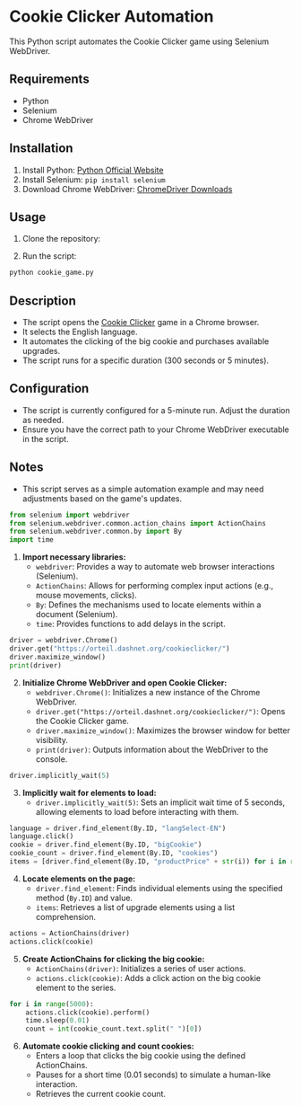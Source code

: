 # Cookie Clicker Automation

This Python script automates the Cookie Clicker game using Selenium WebDriver.

## Requirements

- Python
- Selenium
- Chrome WebDriver

## Installation

1. Install Python: [Python Official Website](https://www.python.org/downloads/)
2. Install Selenium: `pip install selenium`
3. Download Chrome WebDriver: [ChromeDriver Downloads](https://sites.google.com/chromium.org/driver/)

## Usage

1. Clone the repository:


2. Run the script:

```bash
python cookie_game.py
```

## Description

- The script opens the [Cookie Clicker](https://orteil.dashnet.org/cookieclicker/) game in a Chrome browser.
- It selects the English language.
- It automates the clicking of the big cookie and purchases available upgrades.
- The script runs for a specific duration (300 seconds or 5 minutes).

## Configuration

- The script is currently configured for a 5-minute run. Adjust the duration as needed.
- Ensure you have the correct path to your Chrome WebDriver executable in the script.

## Notes

- This script serves as a simple automation example and may need adjustments based on the game's updates.




```python
from selenium import webdriver
from selenium.webdriver.common.action_chains import ActionChains
from selenium.webdriver.common.by import By
import time
```

1. **Import necessary libraries:**
   - `webdriver`: Provides a way to automate web browser interactions (Selenium).
   - `ActionChains`: Allows for performing complex input actions (e.g., mouse movements, clicks).
   - `By`: Defines the mechanisms used to locate elements within a document (Selenium).
   - `time`: Provides functions to add delays in the script.

```python
driver = webdriver.Chrome()
driver.get("https://orteil.dashnet.org/cookieclicker/")
driver.maximize_window()
print(driver)
```

2. **Initialize Chrome WebDriver and open Cookie Clicker:**
   - `webdriver.Chrome()`: Initializes a new instance of the Chrome WebDriver.
   - `driver.get("https://orteil.dashnet.org/cookieclicker/")`: Opens the Cookie Clicker game.
   - `driver.maximize_window()`: Maximizes the browser window for better visibility.
   - `print(driver)`: Outputs information about the WebDriver to the console.

```python
driver.implicitly_wait(5)
```

3. **Implicitly wait for elements to load:**
   - `driver.implicitly_wait(5)`: Sets an implicit wait time of 5 seconds, allowing elements to load before interacting with them.

```python
language = driver.find_element(By.ID, "langSelect-EN")
language.click()
cookie = driver.find_element(By.ID, "bigCookie")
cookie_count = driver.find_element(By.ID, "cookies")
items = [driver.find_element(By.ID, "productPrice" + str(i)) for i in range(1, -1, -1)]
```

4. **Locate elements on the page:**
   - `driver.find_element`: Finds individual elements using the specified method (`By.ID`) and value.
   - `items`: Retrieves a list of upgrade elements using a list comprehension.

```python
actions = ActionChains(driver)
actions.click(cookie)
```

5. **Create ActionChains for clicking the big cookie:**
   - `ActionChains(driver)`: Initializes a series of user actions.
   - `actions.click(cookie)`: Adds a click action on the big cookie element to the series.

```python
for i in range(5000):
    actions.click(cookie).perform()
    time.sleep(0.01)
    count = int(cookie_count.text.split(" ")[0])
```

6. **Automate cookie clicking and count cookies:**
   - Enters a loop that clicks the big cookie using the defined ActionChains.
   - Pauses for a short time (0.01 seconds) to simulate a human-like interaction.
   - Retrieves the current cookie count.

```python
